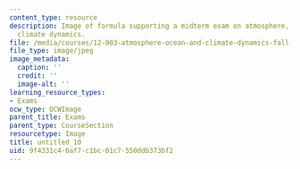 ```yaml
---
content_type: resource
description: Image of formula supporting a midterm exam on atmosphere, ocean, and
  climate dynamics.
file: /media/courses/12-003-atmosphere-ocean-and-climate-dynamics-fall-2008/9f4331c40af7c1bc01c7550ddb373bf2_untitled_10.jpg
file_type: image/jpeg
image_metadata:
  caption: ''
  credit: ''
  image-alt: ''
learning_resource_types:
- Exams
ocw_type: OCWImage
parent_title: Exams
parent_type: CourseSection
resourcetype: Image
title: untitled_10
uid: 9f4331c4-0af7-c1bc-01c7-550ddb373bf2
---
```

